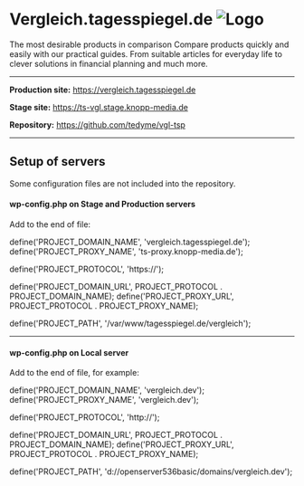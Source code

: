 Vergleich.tagesspiegel.de ![Logo](https://vergleich.tagesspiegel.de/tagesspiegel-logo.png)
=========

The most desirable products in comparison
Compare products quickly and easily with our practical guides. From suitable articles for everyday life to clever solutions in financial planning and much more.

--------------------

**Production site:** https://vergleich.tagesspiegel.de

**Stage site:** https://ts-vgl.stage.knopp-media.de

**Repository:** https://github.com/tedyme/vgl-tsp

--------------------


Setup of servers
---------
Some configuration files are not included into the repository.

#### wp-config.php on Stage and Production servers

Add to the end of file:

define('PROJECT_DOMAIN_NAME', 'vergleich.tagesspiegel.de');
define('PROJECT_PROXY_NAME', 'ts-proxy.knopp-media.de');

define('PROJECT_PROTOCOL', 'https://');

define('PROJECT_DOMAIN_URL', PROJECT_PROTOCOL . PROJECT_DOMAIN_NAME);
define('PROJECT_PROXY_URL', PROJECT_PROTOCOL . PROJECT_PROXY_NAME);

define('PROJECT_PATH', '/var/www/tagesspiegel.de/vergleich');


---------
#### wp-config.php on Local server

Add to the end of file, for example:

define('PROJECT_DOMAIN_NAME', 'vergleich.dev');
define('PROJECT_PROXY_NAME', 'vergleich.dev');

define('PROJECT_PROTOCOL', 'http://');

define('PROJECT_DOMAIN_URL', PROJECT_PROTOCOL . PROJECT_DOMAIN_NAME);
define('PROJECT_PROXY_URL', PROJECT_PROTOCOL . PROJECT_PROXY_NAME);

define('PROJECT_PATH', 'd://openserver536basic/domains/vergleich.dev');
